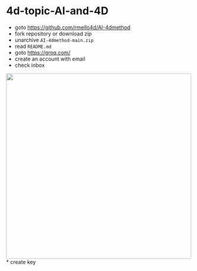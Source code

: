# 4d-topic-AI-and-4D

* goto https://github.com/rmello4d/AI-4dmethod
* fork repository or download zip
* unarchive `AI-4dmethod-main.zip`
* read `README.md`
* goto https://groq.com/
* create an account with email
* check inbox
<img src="https://github.com/user-attachments/assets/67038dab-8bdf-4e1d-a860-ec29c17d5481" width=500 height=auto />  
* create key
